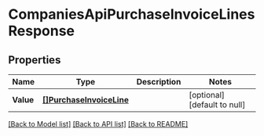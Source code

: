 # CompaniesApiPurchaseInvoiceLinesResponse

## Properties
Name | Type | Description | Notes
------------ | ------------- | ------------- | -------------
**Value** | [**[]PurchaseInvoiceLine**](purchaseInvoiceLine.md) |  | [optional] [default to null]

[[Back to Model list]](../README.md#documentation-for-models) [[Back to API list]](../README.md#documentation-for-api-endpoints) [[Back to README]](../README.md)


